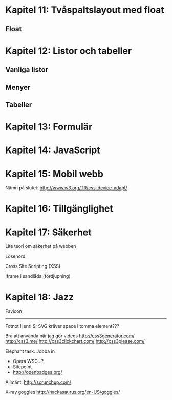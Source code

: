 # Kapitel 11: Tvåspaltslayout med float

## Float


# Kapitel 12: Listor och tabeller

## Vanliga listor

## Menyer

## Tabeller


# Kapitel 13: Formulär


# Kapitel 14: JavaScript


# Kapitel 15: Mobil webb


Nämn på slutet: http://www.w3.org/TR/css-device-adapt/

# Kapitel 16: Tillgänglighet


# Kapitel 17: Säkerhet

Lite teori om säkerhet på webben

Lösenord

Cross Site Scripting (XSS)

Iframe i sandlåda (fördjupning)

# Kapitel 18: Jazz

Favicon


-------------------------------------------------------------------------------


Fotnot Henri S: SVG kräver space i tomma element???


Bra att använda när jag gör videos
http://css3generator.com/
http://css3.me/
http://css3clickchart.com/
http://css3please.com/

Elephant task: Jobba in 
 * Opera WSC...?
 * Sitepoint
 * http://openbadges.org/


Allmänt:
http://scrunchup.com/


X-ray goggles
http://hackasaurus.org/en-US/goggles/
